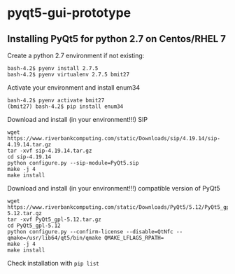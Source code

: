 # pyqt5-gui-prototype

## Installing PyQt5 for python 2.7 on Centos/RHEL 7

Create a python 2.7 environment if not existing:

```
bash-4.2$ pyenv install 2.7.5
bash-4.2$ pyenv virtualenv 2.7.5 bmit27
```

Activate your environment and install enum34
```
bash-4.2$ pyenv activate bmit27
(bmit27) bash-4.2$ pip install enum34
```

Download and install (in your environment!!!) SIP
```
wget https://www.riverbankcomputing.com/static/Downloads/sip/4.19.14/sip-4.19.14.tar.gz
tar -xvf sip-4.19.14.tar.gz 
cd sip-4.19.14
python configure.py --sip-module=PyQt5.sip
make -j 4
make install
```

Download and install (in your environment!!!) compatible version of PyQt5
```
wget https://www.riverbankcomputing.com/static/Downloads/PyQt5/5.12/PyQt5_gpl-5.12.tar.gz
tar -xvf PyQt5_gpl-5.12.tar.gz 
cd PyQt5_gpl-5.12
python configure.py --confirm-license --disable=QtNfc --qmake=/usr/lib64/qt5/bin/qmake QMAKE_LFLAGS_RPATH=
make -j 4
make install
```

Check installation with `pip list`


